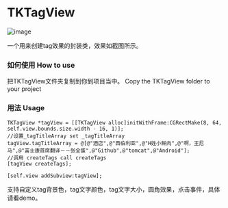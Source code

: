# TKTagView

![image](https://github.com/TongKai/TKTagView/blob/master/demo.png)

一个用来创建tag效果的封装类，效果如截图所示。

### 如何使用 How to use

把TKTagView文件夹复制到你到项目当中。 Copy the TKTagView folder to your project

### 用法 Usage
    
    TKTagView *tagView = [[TKTagView alloc]initWithFrame:CGRectMake(8, 64, self.view.bounds.size.width - 16, 1)];
    //设置_tagTitleArray set _tagTitleArray
    tagView.tagTitleArray = @[@"酒店",@"西伯利亚",@"H姓小鲜肉",@"啊，王尼马",@"富士康首席翻译－－张全蛋",@"Github",@"tomcat",@"Android"];
    //调用 createTags call createTags
    [tagView createTags];
    
    [self.view addSubview:tagView];

支持自定义tag背景色，tag文字颜色，tag文字大小，圆角效果，点击事件，具体请看demo。
